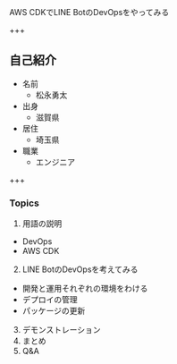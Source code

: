 AWS CDKでLINE BotのDevOpsをやってみる

+++

## 自己紹介

* 名前
  * 松永勇太
* 出身
  * 滋賀県
* 居住
  * 埼玉県
* 職業
  * エンジニア
  
+++

### Topics

1. 用語の説明
  * DevOps
  * AWS CDK
2. LINE BotのDevOpsを考えてみる
  * 開発と運用それぞれの環境をわける
  * デプロイの管理
  * パッケージの更新
3. デモンストレーション
4. まとめ
5. Q&A
